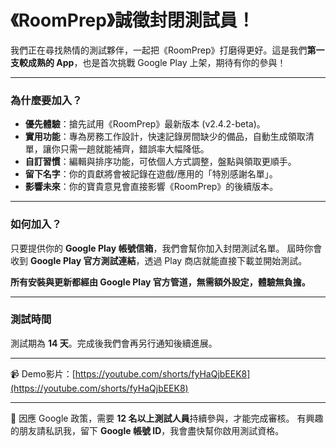 
# **《RoomPrep》誠徵封閉測試員！**

我們正在尋找熱情的測試夥伴，一起把《RoomPrep》打磨得更好。這是我們**第一支較成熟的 App**，也是首次挑戰 Google Play 上架，期待有你的參與！

---

### **為什麼要加入？**

* **優先體驗**：搶先試用《RoomPrep》最新版本 (v2.4.2-beta)。
* **實用功能**：專為房務工作設計，快速記錄房間缺少的備品，自動生成領取清單，讓你只需一趟就能補齊，錯誤率大幅降低。
* **自訂習慣**：編輯與排序功能，可依個人方式調整，盤點與領取更順手。
* **留下名字**：你的貢獻將會被記錄在遊戲/應用的「特別感謝名單」。
* **影響未來**：你的寶貴意見會直接影響《RoomPrep》的後續版本。

---

### **如何加入？**

只要提供你的 **Google Play 帳號信箱**，我們會幫你加入封閉測試名單。
屆時你會收到 **Google Play 官方測試連結**，透過 Play 商店就能直接下載並開始測試。

**所有安裝與更新都經由 Google Play 官方管道，無需額外設定，體驗無負擔。**

---

### **測試時間**

測試期為 **14 天**。完成後我們會再另行通知後續進展。

---

📹 Demo影片：[https://youtube.com/shorts/fyHaQjbEEK8](https://youtube.com/shorts/fyHaQjbEEK8)

---

🙏 因應 Google 政策，需要 **12 名以上測試人員**持續參與，才能完成審核。
有興趣的朋友請私訊我，留下 **Google 帳號 ID**，我會盡快幫你啟用測試資格。

